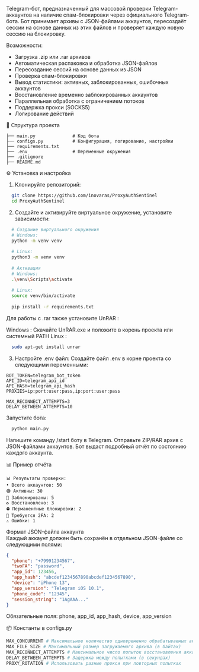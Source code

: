Telegram-бот, предназначенный для массовой проверки Telegram-аккаунтов на наличие спам-блокировки через официального Telegram-бота.
Бот принимает архивы с JSON-файлами аккаунтов, пересоздаёт сессии на основе данных из этих файлов и проверяет каждую новую сессию на блокировку.

Возможности: 
- Загрузка .zip или .rar архивов
- Автоматическая распаковка и обработка JSON-файлов
- Пересоздание сессий на основе данных из JSON
- Проверка спам-блокировки
- Вывод статистики: активных, заблокированных, ошибочных аккаунтов
- Восстановление временно заблокированных аккаунтов
- Параллельная обработка с ограничением потоков
- Поддержка прокси (SOCKS5)
- Логирование действий

📁 Структура проекта
```
├── main.py              # Код бота
├── configs.py           # Конфигурация, логирование, настройки
├── requirements.txt     
├── .env                 # Переменные окружения
├── .gitignore          
├── README.md            
```

⚙️ Установка и настройка
1. Клонируйте репозиторий:
```bash
  git clone https://github.com/inovaras/ProxyAuthSentinel
  cd ProxyAuthSentinel
```
2. Создайте и активируйте виртуальное окружение, установите зависимости:
```bash
  # Создание виртуального окружения
  # Windows:
  python -m venv venv
  
  # Linux:
  python3 -m venv venv
  
  # Активация
  # Windows:
  .\venv\Scripts\activate
  
  # Linux:
  source venv/bin/activate
  
  pip install -r requirements.txt
```
Для работы с .rar также установите UnRAR :

Windows : Скачайте UnRAR.exe и положите в корень проекта или системный PATH
Linux :
```bash
  sudo apt-get install unrar
```
3. Настройте .env файл:
Создайте файл .env в корне проекта со следующими переменными:

```env
BOT_TOKEN=telegram_bot_token
API_ID=telegram_api_id
API_HASH=telegram_api_hash
PROXIES=ip:port:user:pass,ip:port:user:pass

MAX_RECONNECT_ATTEMPTS=3
DELAY_BETWEEN_ATTEMPTS=10
```

Запустите бота:
```bash
  python main.py
```

Напишите команду /start боту в Telegram.
Отправьте ZIP/RAR архив с JSON-файлами аккаунтов.
Бот выдаст подробный отчёт по состоянию каждого аккаунта.

📊 Пример отчёта
```
📊 Результаты проверки:
• Всего аккаунтов: 50
🟢 Активны: 30
🔴 Заблокированы: 5
♻️ Восстановлено: 3
⛔ Перманентные блокировки: 2
🔑 Требуется 2FA: 2
⚠️ Ошибки: 1
```
Формат JSON-файла аккаунта
<br>
Каждый аккаунт должен быть сохранён в отдельном JSON-файле со следующими полями:

```json
{
  "phone": "+79991234567",
  "twoFA": "password",
  "app_id": 123456,
  "app_hash": "abcdef1234567890abcdef1234567890",
  "device": "iPhone 13",
  "app_version": "Telegram iOS 10.1",
  "phone_code": "12345",
  "session_string": "1AgAAA..."
}
```
Обязательные поля: phone, app_id, app_hash, device, app_version 

📦 Константы в configs.py
```Python
MAX_CONCURRENT # Максимальное количество одновременно обрабатываемых аккаунтов
MAX_FILE_SIZE # Максимальный размер загружаемого архива (в байтах)
MAX_RECONNECT_ATTEMPTS # Максимальное число попыток восстановления аккаунта
DELAY_BETWEEN_ATTEMPTS # Задержка между попытками (в секундах)
PROXY_ROTATION # Использовать разные прокси при повторных попытках
```
